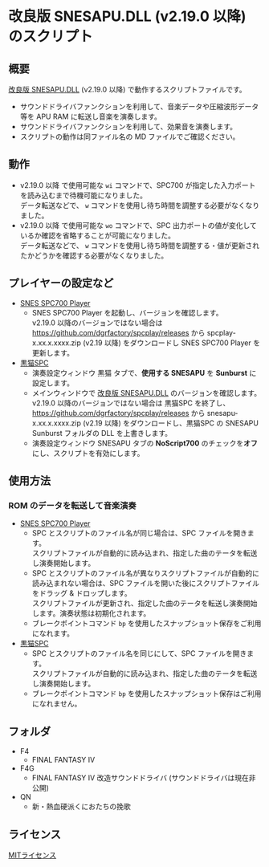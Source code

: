 # 改良版 SNESAPU.DLL (v2.19.0 以降) のスクリプト

## 概要
[改良版 SNESAPU.DLL](https://github.com/dgrfactory/spcplay) (v2.19.0 以降) で動作するスクリプトファイルです。  
- サウンドドライバファンクションを利用して、音楽データや圧縮波形データ等を APU RAM に転送し音楽を演奏します。
- サウンドドライバファンクションを利用して、効果音を演奏します。
- スクリプトの動作は同ファイル名の MD ファイルでご確認ください。

## 動作
- v2.19.0 以降 で使用可能な `wi` コマンドで、SPC700 が指定した入力ポートを読み込むまで待機可能になりました。  
データ転送などで、 `w` コマンドを使用し待ち時間を調整する必要がなくなりました。
- v2.19.0 以降 で使用可能な `wo` コマンドで、SPC 出力ポートの値が変化しているか確認を省略することが可能になりました。   
データ転送などで、 `w` コマンドを使用し待ち時間を調整する・値が更新されたかどうかを確認する必要がなくなりました。

## プレイヤーの設定など
- [SNES SPC700 Player](https://github.com/dgrfactory/spcplay)
  - SNES SPC700 Player を起動し、バージョンを確認します。  
  v2.19.0 以降のバージョンではない場合は https://github.com/dgrfactory/spcplay/releases から spcplay-x.xx.x.xxxx.zip (v2.19 以降) をダウンロードし SNES SPC700 Player を更新します。
- [黒猫SPC](https://kurohane.net/seisanbutu.html)
  - 演奏設定ウィンドウ 黒猫 タブで、**使用する SNESAPU** を **Sunburst** に設定します。
  - メインウィンドウで [改良版 SNESAPU.DLL](https://github.com/dgrfactory/spcplay) のバージョンを確認します。  
  v2.19.0 以降のバージョンではない場合は 黒猫SPC を終了し、 https://github.com/dgrfactory/spcplay/releases から snesapu-x.xx.x.xxxx.zip (v2.19 以降) をダウンロードし、黒猫SPC の SNESAPU Sunburst フォルダの DLL を上書きします。
  - 演奏設定ウィンドウ SNESAPU タブの **NoScript700** のチェックを**オフ**にし、スクリプトを有効にします。

## 使用方法
### ROM のデータを転送して音楽演奏
- [SNES SPC700 Player](https://github.com/dgrfactory/spcplay)
  - SPC とスクリプトのファイル名が同じ場合は、SPC ファイルを開きます。  
  スクリプトファイルが自動的に読み込まれ、指定した曲のテータを転送し演奏開始します。
  - SPC とスクリプトのファイル名が異なりスクリプトファイルが自動的に読み込まれない場合は、SPC ファイルを開いた後にスクリプトファイルをドラッグ & ドロップします。  
  スクリプトファイルが更新され、指定した曲のテータを転送し演奏開始します。演奏状態は初期化されます。
  - ブレークポイントコマンド `bp` を使用したスナップショット保存をご利用になれます。
- [黒猫SPC](https://kurohane.net/seisanbutu.html)
  - SPC とスクリプトのファイル名を同じにして、SPC ファイルを開きます。  
  スクリプトファイルが自動的に読み込まれ、指定した曲のテータを転送し演奏開始します。
  - ブレークポイントコマンド `bp` を使用したスナップショット保存はご利用になれません。

## フォルダ
- F4
  - FINAL FANTASY IV
- F4G
  - FINAL FANTASY IV 改造サウンドドライバ (サウンドドライバは現在非公開)
- QN
  - 新・熱血硬派くにおたちの挽歌

## ライセンス
[MITライセンス](https://opensource.org/licenses/mit-license.php)
